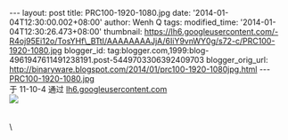 --- layout: post title: PRC100-1920-1080.jpg date:
'2014-01-04T12:30:00.002+08:00' author: Wenh Q tags: modified\_time:
'2014-01-04T12:30:26.473+08:00' thumbnail:
https://lh6.googleusercontent.com/-R4oj95Ei12o/TosYHf\_BTtI/AAAAAAAAJjA/6IiY9vnWY0g/s72-c/PRC100-1920-1080.jpg
blogger\_id:
tag:blogger.com,1999:blog-4961947611491238191.post-5449703306392409703
blogger\_orig\_url:
http://binaryware.blogspot.com/2014/01/prc100-1920-1080jpg.html ---
[PRC100-1920-1080.jpg](https://lh6.googleusercontent.com/-R4oj95Ei12o/TosYHf_BTtI/AAAAAAAAJjA/6IiY9vnWY0g/s0/PRC100-1920-1080.jpg)\
于 11-10-4 通过
[lh6.googleusercontent.com](https://lh6.googleusercontent.com/)\
![](https://lh6.googleusercontent.com/-R4oj95Ei12o/TosYHf_BTtI/AAAAAAAAJjA/6IiY9vnWY0g/s0/PRC100-1920-1080.jpg)\
\
\
 \

